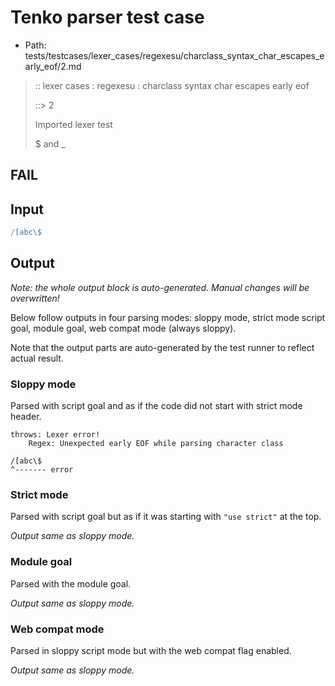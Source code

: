 # Tenko parser test case

- Path: tests/testcases/lexer_cases/regexesu/charclass_syntax_char_escapes_early_eof/2.md

> :: lexer cases : regexesu : charclass syntax char escapes early eof
>
> ::> 2
>
> Imported lexer test
>
> $ and _

## FAIL

## Input

`````js
/[abc\$
`````

## Output

_Note: the whole output block is auto-generated. Manual changes will be overwritten!_

Below follow outputs in four parsing modes: sloppy mode, strict mode script goal, module goal, web compat mode (always sloppy).

Note that the output parts are auto-generated by the test runner to reflect actual result.

### Sloppy mode

Parsed with script goal and as if the code did not start with strict mode header.

`````
throws: Lexer error!
    Regex: Unexpected early EOF while parsing character class

/[abc\$
^------- error
`````

### Strict mode

Parsed with script goal but as if it was starting with `"use strict"` at the top.

_Output same as sloppy mode._

### Module goal

Parsed with the module goal.

_Output same as sloppy mode._

### Web compat mode

Parsed in sloppy script mode but with the web compat flag enabled.

_Output same as sloppy mode._
